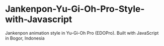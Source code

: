 # Jankenpon-Yu-Gi-Oh-Pro-Style-with-Javascript
Jankenpon animation style in Yu-Gi-Oh Pro (EDOPro). Built with JavaScript in Bogor, Indonesia
